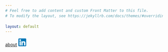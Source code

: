 ```yaml
---
# Feel free to add content and custom Front Matter to this file.
# To modify the layout, see https://jekyllrb.com/docs/themes/#overriding-theme-defaults

layout: default
---
```

[about](https://T5impact.github.io/about/)
[<img src="https://github.com/T5impact/T5impact.github.io/blob/main/docs/images/LinkedInLogo.png" width="25"/>](https://www.linkedin.com/in/luke-gamage-586550226/)
